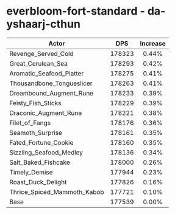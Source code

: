 # everbloom-fort-standard - da-yshaarj-cthun
| Actor | DPS | Increase |
|---|:---:|:---:|
|Revenge_Served_Cold|178323|0.44%|
|Great_Cerulean_Sea|178293|0.42%|
|Aromatic_Seafood_Platter|178275|0.41%|
|Thousandbone_Tongueslicer|178263|0.41%|
|Dreambound_Augment_Rune|178233|0.39%|
|Feisty_Fish_Sticks|178229|0.39%|
|Draconic_Augment_Rune|178221|0.38%|
|Filet_of_Fangs|178176|0.36%|
|Seamoth_Surprise|178161|0.35%|
|Fated_Fortune_Cookie|178160|0.35%|
|Sizzling_Seafood_Medley|178136|0.34%|
|Salt_Baked_Fishcake|178000|0.26%|
|Timely_Demise|177944|0.23%|
|Roast_Duck_Delight|177826|0.16%|
|Thrice_Spiced_Mammoth_Kabob|177721|0.10%|
|Base|177539|0.00%|
